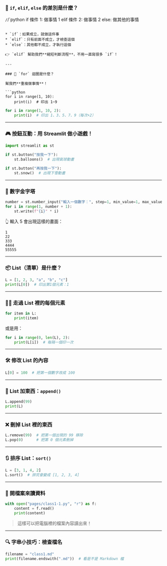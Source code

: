 ### 🔁 `if`, `elif`, `else` 的差別是什麼？

`/`/`python
if 條件 1:
做事情 1
elif 條件 2:
做事情 2
else:
做其他的事情

````

* `if`：如果成立，就做這件事
* `elif`：只有前面不成立，才檢查這個
* `else`：其他都不成立，才執行這個

👉 `elif` 幫助我們**縮短判斷流程**，不用一直寫很多 `if`！

---

### 🔄 `for` 迴圈是什麼？

幫我們**重複做事情**！

```python
for i in range(1, 10):
    print(i)  # 印出 1~9
````

```python
for i in range(1, 10, 2):
    print(i)  # 印出 1、3、5、7、9（每次+2）
```

---

### 🎮 按鈕互動：用 Streamlit 做小遊戲！

```python
import streamlit as st

if st.button("按我一下"):
    st.balloons()  # 出現氣球動畫

if st.button("再按我一下"):
    st.snow()  # 出現下雪動畫
```

---

### 🔢 數字金字塔

```python
number = st.number_input("輸入一個數字：", step=1, min_value=1, max_value=9)
for i in range(1, number + 1):
    st.write(f"{i}" * i)
```

👆 輸入 5 會出現這樣的畫面：

```
1
22
333
4444
55555
```

---

### 📦 List（清單）是什麼？

```python
L = [1, 2, 3, "a", "b", "c"]
print(L[0])  # 印出第1個元素：1
```

---

### 🚶‍♂️ 走過 List 裡的每個元素

```python
for item in L:
    print(item)
```

或是用：

```python
for i in range(0, len(L), 2):
    print(L[i])  # 每隔一個印一次
```

---

### 🛠 修改 List 的內容

```python
L[0] = 100  # 把第一個數字改成 100
```

---

### 📌 List 加東西：`append()`

```python
L.append(99)
print(L)
```

---

### ❌ 刪掉 List 裡的東西

```python
L.remove(99)  # 把第一個出現的 99 移除
L.pop(0)      # 把第 0 個元素刪掉
```

---

### 🔃 排序 List：`sort()`

```python
L = [3, 1, 4, 2]
L.sort()  # 排完會變成 [1, 2, 3, 4]
```

---

### 💾 開檔案來讀資料

```python
with open("pages/class1-1.py", "r") as f:
    content = f.read()
    print(content)
```

> 這樣可以把電腦裡的檔案內容讀出來！

---

### 🔍 字串小技巧：檢查檔名

```python
filename = "class1.md"
print(filename.endswith(".md"))  # 看是不是 Markdown 檔
```
